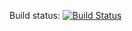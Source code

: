 Build status: [![Build Status](https://travis-ci.org/PolukovY/tinyurl.svg?branch=master)](https://travis-ci.org/PolukovY/tinyurl)